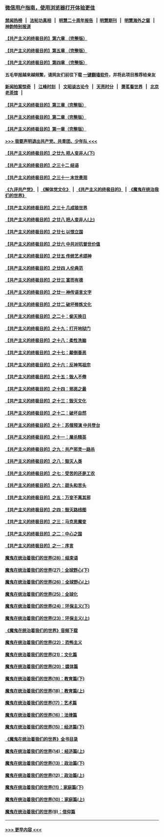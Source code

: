 ### [微信用户指南，使用浏览器打开体验更佳](https://github.com/gfw-breaker/banned-news1/blob/master/indexes/wechat-guide.md?t=0)
#### [禁闻热榜](热点新闻.md?t=0)  &nbsp;&nbsp;|&nbsp;&nbsp; [法轮功真相](https://github.com/gfw-breaker/truth/blob/master/README.md?t=0) &nbsp;&nbsp;|&nbsp;&nbsp; [明慧二十周年报告](https://github.com/gfw-breaker/mh-reports/blob/master/README.md?t=0) &nbsp;&nbsp;|&nbsp;&nbsp;[明慧期刊](https://github.com/gfw-breaker/mh-qikan) &nbsp;&nbsp;|&nbsp;&nbsp; [明慧海外之窗](https://github.com/gfw-breaker/mh-news/blob/master/README.md?t=0) &nbsp;&nbsp;|&nbsp;&nbsp; [神韵特别报道](https://github.com/gfw-breaker/mh-news/blob/master/shenyun.md?t=0)
#### [【共产主义的终极目的】第六章 （完整版）](../pages/nsc422/n11428913.md?t=02091222) 
#### [【共产主义的终极目的】第五章 （完整版）](../pages/nsc422/n11428912.md?t=02091222) 
#### [【共产主义的终极目的】第四章 （完整版）](../pages/nsc422/n11428907.md?t=02091222) 
#### 五毛举报越来越频繁，请网友们前往下载 [一键翻墙软件](https://github.com/gfw-breaker/ssr-accounts)，并将此项目推荐给亲友
#### [新闻拍案惊奇](https://github.com/gfw-breaker/banned-news1/blob/master/pages/link4.md) &nbsp;&nbsp;|&nbsp;&nbsp; [江峰时刻](https://github.com/gfw-breaker/banned-news1/blob/master/pages/link4.md) &nbsp;&nbsp;|&nbsp;&nbsp; [文昭谈古论今](https://github.com/gfw-breaker/banned-news1/blob/master/pages/link4.md) &nbsp;&nbsp;|&nbsp;&nbsp; [天亮时分](https://github.com/gfw-breaker/banned-news1/blob/master/pages/link4.md) &nbsp;&nbsp;|&nbsp;&nbsp; [萧茗看世界](https://github.com/gfw-breaker/banned-news1/blob/master/pages/link4.md) &nbsp;&nbsp;|&nbsp;&nbsp; [北京老茶馆](https://github.com/gfw-breaker/banned-news1/blob/master/pages/link4.md) &nbsp;&nbsp;|&nbsp;&nbsp; 
#### [【共产主义的终极目的】第三章（完整版）](../pages/nsc422/n11428848.md?t=02091222) 
#### [【共产主义的终极目的】第二章（完整版）](../pages/nsc422/n11428831.md?t=02091222) 
#### [【共产主义的终极目的】第一章（完整版）](../pages/nsc422/n11417651.md?t=02091222) 
#### [>>> 我要声明退出共产党、共青团、少年队 <<<](https://github.com/begood0513/goodnews/blob/master/quit/letter.md) 
#### [【共产主义的终极目的】之廿九 把人变非人(下)](../pages/nsc422/n11344140.md?t=02091222) 
#### [【共产主义的终极目的】之三十二 结语](../pages/nsc422/n11360535.md?t=02091222) 
#### [【共产主义的终极目的】之三十一 末世景观](../pages/nsc422/n11351129.md?t=02091222) 
#### [《九评共产党》](https://github.com/begood0513/9ping.md/blob/master/README.md) &nbsp;|&nbsp; [《解体党文化》](../../../../jtdwh.md/blob/master/README.md)  &nbsp;|&nbsp; [《共产主义的终极目的》](../../../../gczydzjmd.md/blob/master/README.md) &nbsp;|&nbsp; [《魔鬼在统治我们的世界》](../../../../mgztzwmdsj.md/blob/master/README.md) 
#### [【共产主义的终极目的】之三十 几成狼世界](../pages/nsc422/n11348280.md?t=02091222) 
#### [【共产主义的终极目的】之廿八 把人变非人(上)](../pages/nsc422/n11340492.md?t=02091222) 
#### [【共产主义的终极目的】之廿七 以恨立国](../pages/nsc422/n11336944.md?t=02091222) 
#### [【共产主义的终极目的】之廿六 中共对抗普世价值](../pages/nsc422/n11324785.md?t=02091222) 
#### [【共产主义的终极目的】之廿五 传统艺术颂神](../pages/nsc422/n11296396.md?t=02091222) 
#### [【共产主义的终极目的】之廿四 人伦典范](../pages/nsc422/n11296397.md?t=02091222) 
#### [【共产主义的终极目的】之廿三 富而有德](../pages/nsc422/n11283598.md?t=02091222) 
#### [【共产主义的终极目的】之廿一 神传语言文字](../pages/nsc422/n11263265.md?t=02091222) 
#### [【共产主义的终极目的】之廿二 破坏修炼文化](../pages/nsc422/n11245728.md?t=02091222) 
#### [【共产主义的终极目的】之二十：偷天换日](../pages/nsc422/n11238846.md?t=02091222) 
#### [【共产主义的终极目的】之十九：打开地狱门](../pages/nsc422/n11206376.md?t=02091222) 
#### [【共产主义的终极目的】之十八：柔性洗脑](../pages/nsc422/n11199994.md?t=02091222) 
#### [【共产主义的终极目的】之十七：颠倒善恶](../pages/nsc422/n11179782.md?t=02091222) 
#### [【共产主义的终极目的】之十六：反神骂祖宗](../pages/nsc422/n11166798.md?t=02091222) 
#### [【共产主义的终极目的】之十五：毁人不倦](../pages/nsc422/n11166792.md?t=02091222) 
#### [【共产主义的终极目的】之十四：邪恶之最](../pages/nsc422/n11150249.md?t=02091222) 
#### [【共产主义的终极目的】之十三：毁灭文化](../pages/nsc422/n11135227.md?t=02091222) 
#### [【共产主义的终极目的】之十二：破坏自然](../pages/nsc422/n11135214.md?t=02091222) 
#### [【共产主义的终极目的】之十：苏俄预演 中共登台](../pages/nsc422/n11118424.md?t=02091222) 
#### [【共产主义的终极目的】之十一：屠杀精英](../pages/nsc422/n11118442.md?t=02091222) 
#### [【共产主义的终极目的】之九：共产邪灵一路杀](../pages/nsc422/n11114139.md?t=02091222) 
#### [【共产主义的终极目的】之八：毁灭人类](../pages/nsc422/n11108503.md?t=02091222) 
#### [【共产主义的终极目的】之七：受苦的还是工农](../pages/nsc422/n11101809.md?t=02091222) 
#### [【共产主义的终极目的】之六：甜头和苦头](../pages/nsc422/n11096971.md?t=02091222) 
#### [【共产主义的终极目的】之五：万变不离其邪](../pages/nsc422/n11091285.md?t=02091222) 
#### [【共产主义的终极目的】之四：毁灭路线图](../pages/nsc422/n11086284.md?t=02091222) 
#### [【共产主义的终极目的】之三：马克思魔变](../pages/nsc422/n11061941.md?t=02091222) 
#### [【共产主义的终极目的】之二：中心之国](../pages/nsc422/n11047728.md?t=02091222) 
#### [【共产主义的终极目的】之一：序言](../pages/nsc422/n11086077.md?t=02091222) 
#### [魔鬼在统治着我们的世界(28)：结束语](../pages/nsc422/n10936246.md?t=02091222) 
#### [魔鬼在统治着我们的世界(27)：全球野心(下)](../pages/nsc422/n10928319.md?t=02091222) 
#### [魔鬼在统治着我们的世界(26)：全球野心(上)](../pages/nsc422/n10900318.md?t=02091222) 
#### [魔鬼在统治着我们的世界(25)：全球化](../pages/nsc422/n10788205.md?t=02091222) 
#### [魔鬼在统治着我们的世界(24)：环保主义(下)](../pages/nsc422/n10695307.md?t=02091222) 
#### [魔鬼在统治着我们的世界(23)：环保主义(上)](../pages/nsc422/n10688613.md?t=02091222) 
#### [《魔鬼在统治着我们的世界》音频下载](../pages/nsc422/n10635553.md?t=02091222) 
#### [魔鬼在统治着我们的世界(22)：恐怖主义](../pages/nsc422/n10614727.md?t=02091222) 
#### [魔鬼在统治着我们的世界(21)：文化篇](../pages/nsc422/n10597706.md?t=02091222) 
#### [魔鬼在统治着我们的世界(20)：媒体篇](../pages/nsc422/n10586579.md?t=02091222) 
#### [魔鬼在统治着我们的世界(19)：教育篇(下)](../pages/nsc422/n10564808.md?t=02091222) 
#### [魔鬼在统治着我们的世界(18)：教育篇(上)](../pages/nsc422/n10526970.md?t=02091222) 
#### [魔鬼在统治着我们的世界(17)：艺术篇](../pages/nsc422/n10499093.md?t=02091222) 
#### [魔鬼在统治着我们的世界(16)：法律篇](../pages/nsc422/n10485969.md?t=02091222) 
#### [魔鬼在统治着我们的世界(15)：经济篇(下)](../pages/nsc422/n10469975.md?t=02091222) 
#### [《魔鬼在统治着我们的世界》全书目录](../pages/nsc422/n10464261.md?t=02091222) 
#### [魔鬼在统治着我们的世界(14)：经济篇(上)](../pages/nsc422/n10457370.md?t=02091222) 
#### [魔鬼在统治着我们的世界(13)：政治篇(下)](../pages/nsc422/n10448270.md?t=02091222) 
#### [魔鬼在统治着我们的世界(12)：政治篇(上)](../pages/nsc422/n10444576.md?t=02091222) 
#### [魔鬼在统治着我们的世界(11)：家庭篇(下)](../pages/nsc422/n10440961.md?t=02091222) 
#### [魔鬼在统治着我们的世界(10)：家庭篇(上)](../pages/nsc422/n10435448.md?t=02091222) 
#### [魔鬼在统治着我们的世界(9)：信仰篇](../pages/nsc422/n10432159.md?t=02091222) 

----
#### [ >>> 更早内容 <<< ](../indexes/nsc422-earlier.md)
